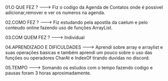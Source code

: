 01.O QUE FEZ ? ---> Fiz o codigo da Agenda de Contatos onde é possivel adicionar,remover e ver os numeros na agenda.

02.COMO FEZ ? ---> Fiz estudando pela apostila da caelum e pelo conteudo online fazendo uso de funções ArrayList. 

03.COM QUEM FEZ ? ---> Individual

04.APRENDIZADO E DIFICULDADES ---> Aprendi sobre array e arraylist e suas operações basicas e também aprendi um pouco sobre o uso das funções ou operadores CharAt e IndexOf tirando duvidas no discord.

05.TEMPO ---> Somando os estudos com o tempo fazendo codigo e pausas foram 3 horas aproximadamente.
